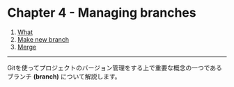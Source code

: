 Chapter 4 - Managing branches
=======

1. [What](./04_1.md)
2. [Make new branch](./04_2.md)
3. [Merge](./04_3.md)

---

Gitを使ってプロジェクトのバージョン管理をする上で重要な概念の一つであるブランチ **(branch)** について解説します。